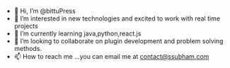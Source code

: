 - 👋 Hi, I’m @bittuPress
- 👀 I’m interested in new technologies and excited to work with real time projects
- 🌱 I’m currently learning java,python,react.js
- 💞️ I’m looking to collaborate on plugin development and problem solving methods.
- 📫 How to reach me ...you can email me at contact@ssubham.com

<!---
bittuPress/bittuPress is a ✨ special ✨ repository because its `README.md` (this file) appears on your GitHub profile.
You can click the Preview link to take a look at your changes.
--->
